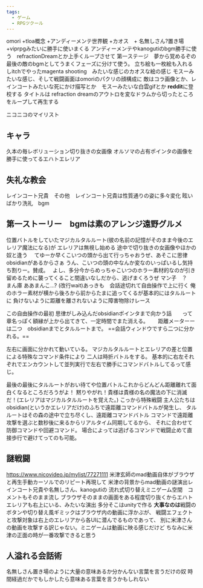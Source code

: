 ```yaml
---
tags:
  - ゲーム
  - RPGツクール
---
```

omori +tloa概念 +アンディーメンテ世界観
+カオス　+ 名無しさん?置き場　　+viprpgみたいに勝手に使いまくる
アンディーメンテやkanogutiのbgm勝手に使う　refractionDreamとか上手くループさせて
第一ステージ　夢から覚めるぞの最後の敵のbgmとしてうまくフェーズに分けて使う。
立ち絵も一枚絵も入れるしitchでやったmagenta shooting　みたいな感じのカオスな絵の感じ
モスーみたいな感じ、そして戦闘画面はomoriのパクリの顔構成に
敵はコラ画像とか、レインコートみたいな死にかけ描写とか　モスーみたいな白雲gifとか
**reddit**に登校する
タイトルは refraction dreamのアウトロを変なドラムから切ったところをループして再生する

ニコニコのマイリスト
## キャラ
久本の毎レボリューション切り抜きの女画像
オルソマの占有ポインタの画像を勝手に使ってるエハトエレリア
## 失礼な教会
レインコート兄貴　その他　レインコート兄貴は性質通りの姿に多々変化
眩いばかり洗礼　bgm
## 第一ストーリー　bgmは素のアレンジ遠野グルメ
位置バトルをしていたマジカルタルルート(彼の名前の記憶がそのまま今後のエレリア魔法になる)が
エレリアは無視し始める
途中で切り抜きの女画像やほかの奴と逢う　
てゆーか早くこいつの頭から出て行っちゃおうぜ、あそこに思律obsidianがあるからさぁ
うん、こいつの頭の中なんか変なのいっぱいるし気持ち割りー。賛成。　
よし、多分今からめっちゃこいつのホラー素材的なのが引き留めるために襲ってくること間違いなしだから、逃げまくろうぜ
マン子　？　まん庫
ああまんこ...?
(改行wait)あっきも　会話途切れて自由操作で上に行く
俺のホラー素材が横から後ろから前からたまに追ってくるが基本的にはタルルートに
負けないように距離を離されないように障害物除けレース

この自由操作の最初
思律がしみ込んだobsidianポインタまで向かう話　　って章名っぽく額縁が上から出てきて、一定時間でまた消える。　　
距離メーターーは二つ　obsidianまでとタルルートまで。
==会話ウィンドウですら二つに分かれる。==

左右に画面に分かれて動いている。
マジカルタルルートとエレリアの差と位置による特殊なコマンド条件により
二人は時折バトルをする。
基本的に右左それぞれでエンカウントして並列実行で左右で勝手にコマンドバトルしてるって感じ。

最後の最後にタルルートがおい待てや位置バトルこれからどんどん距離離れて面白くなるところだろうがよ！
黙りやがれ！貴様は貴様の名の魔法の下に消滅だ！(エレリアはマジカルタルルートを覚えた。)
こっから特殊戦闘
主人公たちはobsidian(というかエレリアだけ)のふちで遠距離コマンドバトルが発生し、
タルルートはその森の途中で立ち尽くし、遠距離コマンドバトル
コマンドで遠距離攻撃を選ぶと数秒後に来るからリアルタイム同期してるから、
それに合わせて防御コマンドや回避コマンド。
場合によっては逃げるコマンドで戦闘止めて直接歩行で避けてってのも可能。


## 謎戦闘
https://www.nicovideo.jp/mylist/77271111
米津玄師のmad動画自体がブラウザと再生手動カーソルでのリピート再現して
米津の背景からmad動画の謎演出レインコート兄貴や名無しさん、kanogutiの
流れ式切り替えミニゲーム空間　コメントもそのまま流し
ブラウザそのままの画面をある程度切り抜くからエハトエレリアも右上にいる、みたいな演出
多分そこはunityで作る
**大事なのは**戦闘のボタンや切り替え風ギミックはブラウザ内の動画に浮かぶが、
戦闘エフェクトと攻撃対象は右上のエレリアから各UIに潜んでるものであって、
別に米津さんの動画を攻撃する訳じゃない。ミニゲームは動画に映る感じだけど
ちなみに米津の正面の時が一番攻撃できると思う

## 人溢れる会話術
名無しさん置き場のように大量の意味あるか分かんない言葉を言うだけの奴
時間経過だかでもしかしたら意味ある言葉を言うかもしれない

